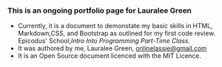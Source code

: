 ### This is an ongoing portfolio page for Lauralee Green

* Currently, it is a document to demonstate my basic skills in HTML, Markdown,CSS, and Bootstrap as outlined for my first code review. Epicodus' School,_Intro Into Programming Part-Time Class._
* It was authored by me, Lauralee Green, onlinelassie@gmail.com
* It is an Open Source document licenced with the MIT Licence.
